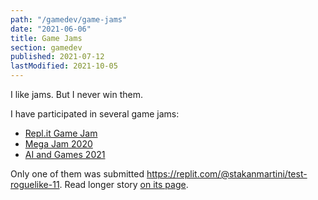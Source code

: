 ```yaml
---
path: "/gamedev/game-jams"
date: "2021-06-06"
title: Game Jams
section: gamedev
published: 2021-07-12
lastModified: 2021-10-05
---
```


I like jams. But I never win them.

I have participated in several game jams:

- [Repl.it Game Jam](https://repl.it/talk/challenge/Were-hosting-a-Game-Jam/11432)
- [Mega Jam 2020](https://itch.io/jam/2020-epic-megajam)
- [AI and Games 2021](https://itch.io/jam/aiandgames-2021)

Only one of them was submitted https://replit.com/@stakanmartini/test-roguelike-11. Read longer story [on its page](/gamedev/pyroguelike).